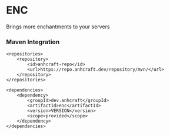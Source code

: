 # ENC
Brings more enchantments to your servers

### Maven Integration
```text
<repositories>
    <repository>
        <id>anhcraft-repo</id>
        <url>https://repo.anhcraft.dev/repository/mvn/</url>
    </repository>
</repositories>

<dependencies>
    <dependency>
        <groupId>dev.anhcraft</groupId>
        <artifactId>enc</artifactId>
        <version>VERSION</version>
        <scope>provided</scope>
    </dependency>
</dependencies>
```